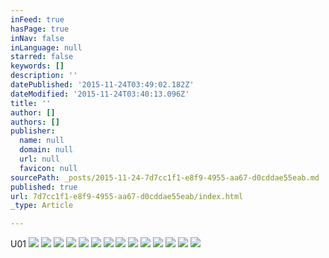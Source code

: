 ```yaml
---
inFeed: true
hasPage: true
inNav: false
inLanguage: null
starred: false
keywords: []
description: ''
datePublished: '2015-11-24T03:49:02.182Z'
dateModified: '2015-11-24T03:40:13.096Z'
title: ''
author: []
authors: []
publisher:
  name: null
  domain: null
  url: null
  favicon: null
sourcePath: _posts/2015-11-24-7d7cc1f1-e8f9-4955-aa67-d0cddae55eab.md
published: true
url: 7d7cc1f1-e8f9-4955-aa67-d0cddae55eab/index.html
_type: Article

---
```

U01
![](https://the-grid-user-content.s3-us-west-2.amazonaws.com/c046c641-73a5-4046-8ef1-e50419eb0631.jpg)
![](https://the-grid-user-content.s3-us-west-2.amazonaws.com/4e90ec05-eaf2-4c04-ab88-5b09cc396b4f.jpg)
![](https://the-grid-user-content.s3-us-west-2.amazonaws.com/2b957d2f-a12e-4dba-953c-1ac21b0f1b57.jpg)
![](https://the-grid-user-content.s3-us-west-2.amazonaws.com/3f31d45c-fbd0-4251-b9ec-5caf39241388.jpg)
![](https://the-grid-user-content.s3-us-west-2.amazonaws.com/4b2da2d4-ab0f-4631-bf86-d6c4332f80f2.jpg)
![](https://the-grid-user-content.s3-us-west-2.amazonaws.com/000b0b2b-458f-4d8c-9ce3-77e603e001d4.jpg)
![](https://the-grid-user-content.s3-us-west-2.amazonaws.com/ddd75240-ad55-494d-afb7-c0b7d5f4424b.jpg)
![](https://the-grid-user-content.s3-us-west-2.amazonaws.com/ec82e625-e5ee-4d1e-84ff-f8b732f1a6eb.jpg)
![](https://the-grid-user-content.s3-us-west-2.amazonaws.com/15107f74-9f98-47e9-9895-b4cff2086e88.jpg)
![](https://the-grid-user-content.s3-us-west-2.amazonaws.com/f0df9031-eb6e-465c-a7de-c6c54ef44f2f.jpg)
![](https://the-grid-user-content.s3-us-west-2.amazonaws.com/34f16338-137c-44c3-bf55-1101fb213d05.jpg)
![](https://the-grid-user-content.s3-us-west-2.amazonaws.com/1d3b56a4-3d63-4004-83e7-8249c248bd45.jpg)
![](https://the-grid-user-content.s3-us-west-2.amazonaws.com/d766e69d-cf22-43cd-b80f-04c06803faed.jpg)
![](https://the-grid-user-content.s3-us-west-2.amazonaws.com/01495099-245c-40ef-af86-ee7b7f6ed507.jpg)